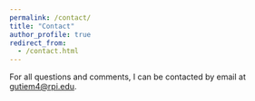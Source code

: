 ```yaml
---
permalink: /contact/
title: "Contact"
author_profile: true
redirect_from:
  - /contact.html
---
```


For all questions and comments, I can be contacted by email at <gutiem4@rpi.edu>.

